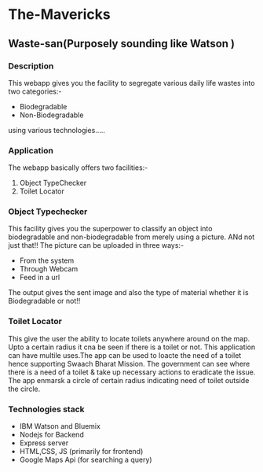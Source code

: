 # The-Mavericks

## Waste-san(Purposely sounding like Watson )

### Description
This webapp gives you the facility to segregate various daily life wastes into two categories:-
* Biodegradable
* Non-Biodegradable

using various technologies.....

### Application
The webapp basically offers two facilities:-
1. Object TypeChecker
2. Toilet Locator 

### Object Typechecker
This facility gives you the superpower to classify an object into biodegradable and non-biodegradable from merely using a picture.
ANd not just that!!
The picture can be uploaded in three ways:-
* From the system
* Through Webcam
* Feed in a url


The output gives the sent image and also the type of material whether it is Biodegradable or not!! 


### Toilet Locator
This give the user the ability to locate toilets anywhere around on the map. Upto a certain radius it cna be seen if there is a toilet or not. This application can have multile uses.The app can be used to loacte the need of a toilet hence supporting Swaach Bharat Mission. The government can see where there is a need of a toilet & take up necessary actions to eradicate the issue.
The app enmarsk a circle of certain radius indicating need of toilet outside the circle.


### Technologies stack
* IBM Watson and Bluemix
* Nodejs for Backend
* Express server
* HTML,CSS, JS (primarily for frontend)
* Google Maps Api (for searching a query)

